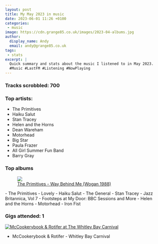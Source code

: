 ```yaml
---
layout: post
title: My May 2023 in music
date: 2023-06-01 11:26 +0100
categories:
 - music
image: https://cdn.grange85.co.uk/images/2023-04-albums.jpg
author:
  display_name: Andy
  email: andy@grange85.co.uk
tags:
 - stats
excerpt: |
  Quick summary and stats about the music I listened to in May 2023.
  #Music #LastFM #Listening #NowPlaying
---
```

### Tracks scrobbled: 700

### Top artists:
 - The Primitives
 - Haiku Salut
 - Stan Tracey
 - Helen and the Horns
 - Dean Wareham
 - Motorhead
 - Big Star
 - Paula Frazer
 - All Girl Summer Fun Band
 - Barry Gray

### Top albums

<div class="text-center">
  <figure class="figure w-100">
    <a href="https://www.youtube.com/watch?v=R1Q1eUQfNsg">
        <img src="https://img.youtube.com/vi/R1Q1eUQfNsg/sddefault.jpg" class="img-fluid opacity-3h4 mx-auto" />
    <figcaption class="figure-caption text-right">
    The Primitives - Way Behind Me (Wogan 1988)
    </figcaption>
    </a>
  </figure>
</div>
 - The Primitives - Lovely
 - Haiku Salut - The General
 - Stan Tracey - Jazz Britannica, Vol 7
 - Footsteps at My Door: BBC Sessions and More - Helen and the Horns
 - Motorhead - Iron Fist

### Gigs attended: 1
 <a data-flickr-embed="true" href="https://www.flickr.com/photos/grange85/52932133520/in/album-72177720308621992/" title="McCookerybook &amp; Rotifer at The Whitley Bay Carnival"><img src="https://live.staticflickr.com/65535/52932133520_8bd031bb1e_z.jpg" alt="McCookerybook &amp; Rotifer at The Whitley Bay Carnival"/></a>
 - McCookerybook & Rotifer - Whitley Bay Carnival




